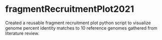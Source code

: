 # fragmentRecruitmentPlot2021
Created a reusable fragment recruitment plot python script to visualize genome percent identity matches to 10 reference genomes gathered from literature review.
